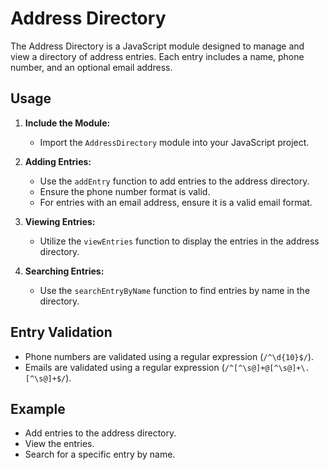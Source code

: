 # Address Directory

The Address Directory is a JavaScript module designed to manage and view a directory of address entries. Each entry includes a name, phone number, and an optional email address.

## Usage

1. **Include the Module:**
   - Import the `AddressDirectory` module into your JavaScript project.

2. **Adding Entries:**
   - Use the `addEntry` function to add entries to the address directory.
   - Ensure the phone number format is valid.
   - For entries with an email address, ensure it is a valid email format.

3. **Viewing Entries:**
   - Utilize the `viewEntries` function to display the entries in the address directory.

4. **Searching Entries:**
   - Use the `searchEntryByName` function to find entries by name in the directory.

## Entry Validation

- Phone numbers are validated using a regular expression (`/^\d{10}$/`).
- Emails are validated using a regular expression (`/^[^\s@]+@[^\s@]+\.[^\s@]+$/`).

## Example

- Add entries to the address directory.
- View the entries.
- Search for a specific entry by name.

